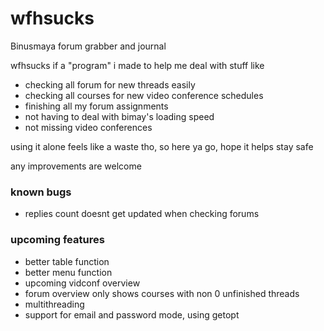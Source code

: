 # wfhsucks
Binusmaya forum grabber and journal

wfhsucks if a "program" i made to help me deal with stuff like
- checking all forum for new threads easily
- checking all courses for new video conference schedules
- finishing all my forum assignments
- not having to deal with bimay's loading speed
- not missing video conferences

using it alone feels like a waste tho, so here ya go, hope it helps
stay safe

any improvements are welcome

### known bugs
- replies count doesnt get updated when checking forums

### upcoming features
- better table function
- better menu function
- upcoming vidconf overview
- forum overview only shows courses with non 0 unfinished threads
- multithreading
- support for email and password mode, using getopt
